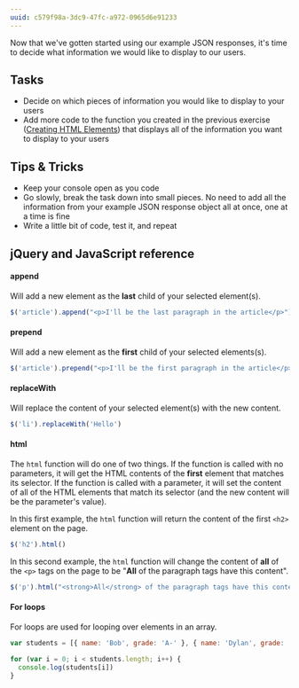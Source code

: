 ```yaml
---
uuid: c579f98a-3dc9-47fc-a972-0965d6e91233
---
```


Now that we've gotten started using our example JSON responses, it's time to decide what information we would like to display to our users.

## Tasks

- Decide on which pieces of information you would like to display to your users
- Add more code to the function you created in the previous exercise ([Creating HTML Elements](/7c996092-4ec0-4d50-8ad0-44d771237683)) that displays all of the information you want to display to your users

## Tips & Tricks

- Keep your console open as you code
- Go slowly, break the task down into small pieces. No need to add all the information from your example JSON response object all at once, one at a time is fine
- Write a little bit of code, test it, and repeat

## jQuery and JavaScript reference

#### append

Will add a new element as the **last** child of your selected element(s).

```javascript
$('article').append("<p>I'll be the last paragraph in the article</p>")
```

#### prepend

Will add a new element as the **first** child of your selected elements(s).

```javascript
$('article').prepend("<p>I'll be the first paragraph in the article</p>")
```

#### replaceWith

Will replace the content of your selected element(s) with the new content.

```javascript
$('li').replaceWith('Hello')
```

#### html

The `html` function will do one of two things. If the function is called with no parameters, it will get the HTML contents of the **first** element that matches its selector. If the function is called with a parameter, it will set the content of all of the HTML elements that match its selector (and the new content will be the parameter's value).

In this first example, the `html` function will return the content of the first `<h2>` element on the page.

```javascript
$('h2').html()
```

In this second example, the `html` function will change the content of **all** of the `<p>` tags on the page to be "**All** of the paragraph tags have this content".

```javascript
$('p').html("<strong>All</strong> of the paragraph tags have this content")
```

#### For loops

For loops are used for looping over elements in an array.

```javascript
var students = [{ name: 'Bob', grade: 'A-' }, { name: 'Dylan', grade: 'B+' }]

for (var i = 0; i < students.length; i++) {
  console.log(students[i])
}
```
